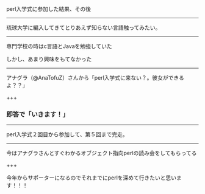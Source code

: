  perl入学式に参加した結果、その後

---

琉球大学に編入してきてとりあえず知らない言語触ってみたい。

---

専門学校の時はc言語とJavaを勉強していた

しかし、あまり興味をもてなかった

---

アナグラ（@AnaTofuZ）さんから「perl入学式に来ない？。彼女ができるよ？？」

+++

### 即答で「いきます！」

---


perl入学式２回目から参加して、第５回まで完走。


---

今はアナグラさんとすぐわかるオブジェクト指向perlの読み会をしてもらってる

+++

今年からサポーターになるのでそれまでにperlを深めて行きたいと思います！！！
